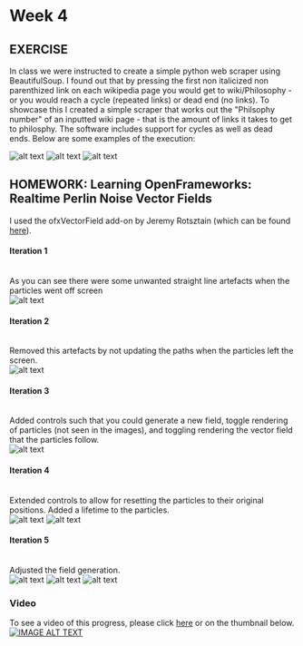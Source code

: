 
# Week 4

## EXERCISE
In class we were instructed to create a simple python web scraper using BeautifulSoup. I found out that by pressing the first non italicized non parenthized link on each wikipedia page you would get to wiki/Philosophy - or you would reach a cycle (repeated links) or dead end (no links). To showcase this I created a simple scraper that works out the "Philsophy number" of an inputted wiki page - that is the amount of links it takes to get to philosphy. The software includes support for cycles as well as dead ends. Below are some examples of the execution:

![alt text](img/p1.png)
![alt text](img/p2.png)
![alt text](img/p3.png)

## HOMEWORK: Learning OpenFrameworks: Realtime Perlin Noise Vector Fields

I used the ofxVectorField add-on by Jeremy Rotsztain (which can be found [here](https://github.com/mantissa/ofxVectorField)).

#### Iteration 1
\
As you can see there were some unwanted straight line artefacts when the particles went off screen
\
![alt text](img/1.png)
#### Iteration 2
\
Removed this artefacts by not updating the paths when the particles left the screen.
\
![alt text](img/2.png)
#### Iteration 3
\
Added controls such that you could generate a new field, toggle rendering of particles (not seen in the images), and toggling rendering the vector field that the particles follow.
\
![alt text](img/3.png)
#### Iteration 4
\
Extended controls to allow for resetting the particles to their original positions. Added a lifetime to the particles.
\
![alt text](img/4.png)
![alt text](img/5.png)
#### Iteration 5
\
Adjusted the field generation.
\
![alt text](img/8.png)
![alt text](img/9.png)
![alt text](img/10.png)

### Video
To see a video of this progress, please click [here](https://youtu.be/sq7wbopaGDY) or on the thumbnail below.
[![IMAGE ALT TEXT](http://img.youtube.com/vi/sq7wbopaGDY/0.jpg)](http://www.youtube.com/watch?v=sq7wbopaGDY "Vector Fields")
